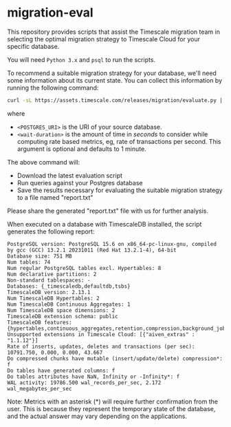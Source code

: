 # migration-eval

This repository provides scripts that assist the Timescale migration team
in selecting the optimal migration strategy to Timescale Cloud for your
specific database.

You will need `Python 3.x` and `psql` to run the scripts.

To recommend a suitable migration strategy for your database, we'll need
some information about its current state. You can collect this information
by running the following command:

```sh
curl -sL https://assets.timescale.com/releases/migration/evaluate.py | python3 - "<POSTGRES_URI>" <wait-duration> > report.txt
```

where
- `<POSTGRES_URI>` is the URI of your source database.
- `<wait-duration>` is the amount of time in _seconds_ to consider while computing rate based metrics, eg, rate of transactions per second. This argument is optional and defaults to 1 minute.

The above command will:
- Download the latest evaluation script
- Run queries against your Postgres database
- Save the results necessary for evaluating the suitable migration strategy to a file named "report.txt"

Please share the generated "report.txt" file with us for further analysis.

When executed on a database with TimescaleDB installed, the script generates the following report:

```text
PostgreSQL version: PostgreSQL 15.6 on x86_64-pc-linux-gnu, compiled by gcc (GCC) 13.2.1 20231011 (Red Hat 13.2.1-4), 64-bit
Database size: 751 MB
Num tables: 74
Num regular PostgreSQL tables excl. Hypertables: 8
Num declarative partitions: 2
Non-standard tablespaces: -
Databases: {_timescaledb,defaultdb,tsbs}
TimescaleDB version: 2.13.1
Num TimescaleDB Hypertables: 2
Num TimescaleDB Continuous Aggregates: 1
Num TimescaleDB space dimensions: 2
TimescaleDB extension schema: public
TimescaleDB features: {hypertables,continuous_aggregates,retention,compression,background_jobs}
Unsupported extensions in Timescale Cloud: [{"aiven_extras" : "1.1.12"}]
Rate of inserts, updates, deletes and transactions (per sec): 10791.750, 0.000, 0.000, 43.667
Do compressed chunks have mutable (insert/update/delete) compression*: f
Do tables have generated columns: f
Do tables attributes have NaN, Infinity or -Infinity*: f
WAL activity: 19786.500 wal_records_per_sec, 2.172 wal_megabytes_per_sec
```

Note: Metrics with an asterisk (*) will require further confirmation from the user.
This is because they represent the temporary state of the database, and the actual answer
may vary depending on the applications.
